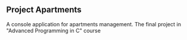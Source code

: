 ## Project Apartments

A console application for apartments management.
The final project in "Advanced Programming in C" course

